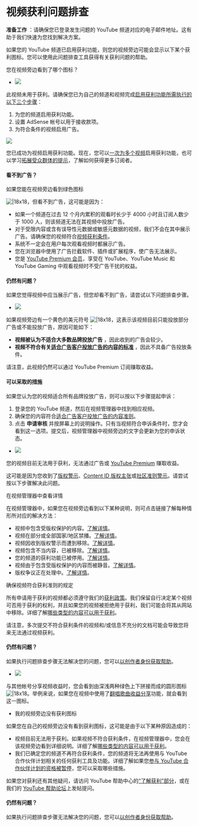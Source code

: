 # 视频获利问题排查

**准备工作** ：请确保您已登录发生问题的 YouTube 频道对应的电子邮件地址。这有助于我们快速为您找到解决方案。

如果您的 YouTube 频道已启用获利功能，则您的视频旁边可能会显示以下某个获利图标。您可以使用此问题排查工具获得有关获利问题的帮助。

您在视频旁边看到了哪个图标？

* ![](https://commondatastorage.googleapis.com/support-kms-prod/DgJ0khs31uq4mYF84Z6edPBsY2Nbj2bDXgUL)


此视频未用于获利。请确保您已为自己的频道和视频完成[启用获利功能所需执行的以下三个步骤](https://support.google.com/youtube/answer/72857)：

1. 为您的频道启用获利功能。
2. 设置 AdSense 帐号以用于接收款项。
3. 为符合条件的视频启用广告。


![](https://commondatastorage.googleapis.com/support-kms-prod/kuL907ljt43EN20NykPpbp4eZa1TZqebkIPI)


您已成功为视频启用获利功能。现在，您可以[一次为多个视频](https://support.google.com/youtube/answer/2492982)启用获利功能，也可以学习[拓展受众群体的提示](https://support.google.com/youtube/answer/2854319)，了解如何获得更多订阅者。

#### 看不到广告？

如果您能在视频旁边看到绿色图标 

![|18x18](https://lh3.googleusercontent.com/HwBVhWIHREdrSVhkBh2iYdoE8NK7M0SEm5g5sd6f4zBEeOJqOrwFlm2L45aUp7qdTAQ=w18)，但看不到广告，这可能是因为：

* 如果一个频道在过去 12 个月内累积的观看时长少于 4000 小时且订阅人数少于 1000 人，则该频道无法在其视频中投放广告。
* 对于受限内容或含有误导性元数据或敏感元数据的视频，我们不会在其中展示广告。请确保您的视频符合[视频获利条件](https://support.google.com/youtube/answer/97527)。
* 系统不一定会在用户每次观看视频时都展示广告。
* 您在浏览器中使用了广告拦截软件、插件或扩展程序，使广告无法展示。
* 您是 [YouTube Premium 会员](https://support.google.com/youtube/answer/6308116)，享受在 YouTube、YouTube Music 和 YouTube Gaming 中观看视频时不受广告干扰的权益。

#### 仍然有问题？

如果您觉得视频中应当展示广告，但您却看不到广告，请尝试以下问题排查步骤。


* ![](https://storage.googleapis.com/support-kms-prod/bRTKQBOqpJh2Nk5TRPK4GyUr8FNnNyGxJb8D)

如果视频旁边有一个黄色的美元符号 ![|18x18](https://lh3.googleusercontent.com/7jc4hmVu9K3zo8iN50sppQ_geNMnTaICt95GfiwnVJ3XtJr2QJY8eSgEgzAjyIfZDqM=w18)，这表示该视频目前只能投放部分广告或不能投放广告，原因可能如下：

* **视频被认为不适合大多数品牌投放广告** ，因此收到的广告会较少。
* **视频不符合有关[适合广告客户投放广告的内容的标准](https://support.google.com/youtube/answer/6162278)** ，因此不具备广告投放条件。

请注意，此视频仍然可以通过 YouTube Premium 订阅赚取收益。

#### 可以采取的措施

如果您认为您的视频适合所有品牌投放广告，则可以按以下步骤提起申诉：

1. 登录您的 YouTube 频道，然后在视频管理器中找到相应视频。
2. 确保您的内容符合[适合广告客户投放广告的内容准则](https://support.google.com/youtube/answer/6162278)。
3. 点击 **申请审核** 并按屏幕上的说明操作。只有当视频符合申诉条件时，您才会看到这一选项。提交后，视频管理器中视频旁边的文字会更新为您的申诉状态。

* ![](https://commondatastorage.googleapis.com/support-kms-prod/F92D4A2FA4AE1719DA71B57D8C4DB5607C12)

您的视频目前无法用于获利，无法通过广告或 [YouTube Premium](https://support.google.com/youtube/answer/7060016) 赚取收益。

这可能是因为您收到了[版权警示](https://support.google.com/youtube/answer/2814000)、[Content ID 版权主张](https://support.google.com/youtube/answer/6013276)或[社区准则警示](https://support.google.com/youtube/answer/2802032)。请尝试按以下步骤解决此问题。

在视频管理器中查看详情

在视频管理器中，如果您在视频旁边看到以下某种说明，则可点击链接了解每种情形所对应的解决方法：

* 视频中包含受版权保护的内容。[了解详情](https://support.google.com/youtube/answer/6013276)。
* 视频在部分或全部国家/地区禁播。[了解详情](https://support.google.com/youtube/answer/6013276)。
* 视频因收到版权警示而遭到移除。[了解详情](https://support.google.com/youtube/answer/6013276)。
* 视频包含不当内容，已被移除。[了解详情](https://support.google.com/youtube/answer/6395024)。
* 您的频道的获利功能已被停用。[了解详情](https://support.google.com/youtube/answer/1727191)。
* 视频由于包含受版权保护的内容而被静音。[了解详情](https://support.google.com/youtube/answer/6013276)。
* 版权争议正在处理中。[了解详情](https://support.google.com/youtube/answer/2797454)。

确保视频符合获利准则的规定

所有申请用于获利的视频都必须遵守我们的[获利政策](https://support.google.com/youtube/answer/1311392)。我们保留自行决定某个视频可否用于获利的权利，并且如果您的视频被拒绝用于获利，我们可能会将其从网站中移除。详细了解[哪些类型的内容可以用于获利](https://support.google.com/youtube/answer/2490020)。

请注意，多次提交不符合获利条件的视频和/或信息不充分的文档可能会导致您将来无法通过视频获利。

#### 仍然有问题？

如果执行问题排查步骤无法解决您的问题，您可以[以创作者身份获取帮助](https://support.google.com/youtube/answer/3545535)。

* ![](https://commondatastorage.googleapis.com/support-kms-prod/VTzBbMbcJVrCvXevyYSsjBmQdsGpykHCOwbJ)

与其他帐号分享视频收益时，您会看到由深浅两种绿色上下拼接而成的圆形图标 ![|18x18](https://lh3.googleusercontent.com/HwBVhWIHREdrSVhkBh2iYdoE8NK7M0SEm5g5sd6f4zBEeOJqOrwFlm2L45aUp7qdTAQ=w18)。举例来说，如果您在视频中使用了[翻唱歌曲收益分享](https://support.google.com/youtube/answer/3301938)功能，就会看到这一图标。

* 我的视频旁边没有获利图标

如果您在自己的视频旁边没有看到获利图标，这可能是由于以下某种原因造成的：

* 视频目前无法用于获利。如果视频不符合获利条件，在视频管理器中，您会在该视频旁边看到详细说明。详细了解[哪些类型的内容可以用于获利](https://support.google.com/youtube/answer/2490020)。
* 我们已确定您的频道不再符合获利条件，您的频道将无法再使用与 YouTube 合作伙伴计划相关的任何获利工具及功能。详细了解如果您[参与 YouTube 合作伙伴计划的资格被暂停](https://support.google.com/youtube/answer/1727191)，您可以采取哪些措施。

如果您对获利还有其他疑问，请访问 YouTube 帮助中心的[“了解获利”部分](https://support.google.com/youtube/topic/1115890)，或在我们的 [YouTube 帮助论坛](https://support.google.com/youtube/community)上发帖提问。

#### 仍然有问题？

如果执行问题排查步骤无法解决您的问题，您可以[以创作者身份获取帮助](https://support.google.com/youtube/answer/3545535)。